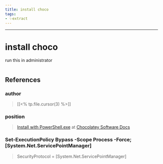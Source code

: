 ```yaml
---
title: install choco
tags:
- ✨extract
---
```



---

# install choco

run this in administrator
```powershell
```
## References

### author
>  [[<% tp.file.cursor(3) %>]]
### position
>  [Install with PowerShell.exe](https://docs.chocolatey.org/en-us/choco/setup#install-with-powershell.exe) at [Chocolatey Software Docs](/Bibliography/Chocolatey%20Software%20Docs.md)
### Set-ExecutionPolicy Bypass -Scope Process -Force; [System.Net.ServicePointManager]
> SecurityProtocol = [System.Net.ServicePointManager]
